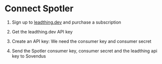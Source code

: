 # Connect Spotler

1. Sign up to [leadthing.dev](https://leadthing.dev) and purchase a subscription

2. Get the leadthing.dev API key

3. Create an API key: We need the consumer key and consumer secret

4. Send the Spotler consumer key, consumer secret and the leadthing api key to Sovendus